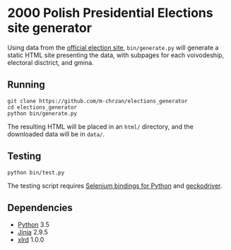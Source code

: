 # 2000 Polish Presidential Elections site generator

Using data from the [official election site](http://prezydent2000.pkw.gov.pl/wyniki.html),
`bin/generate.py` will generate a static HTML site presenting the data, with
subpages for each voivodeship, electoral disctrict, and gmina. 

## Running

    git clone https://github.com/m-chrzan/elections_generator
    cd elections_generator
    python bin/generate.py

The resulting HTML will be placed in an `html/` directory, and the downloaded
data will be in `data/`.

## Testing

    python bin/test.py

The testing script requires [Selenium bindings for Python](https://pypi.python.org/pypi/selenium)
and [geckodriver](https://github.com/mozilla/geckodriver).

## Dependencies

* [Python](https://www.python.org/) 3.5
* [Jinja](http://jinja.pocoo.org/) 2.9.5
* [xlrd](http://xlrd.readthedocs.io/en/latest/) 1.0.0
